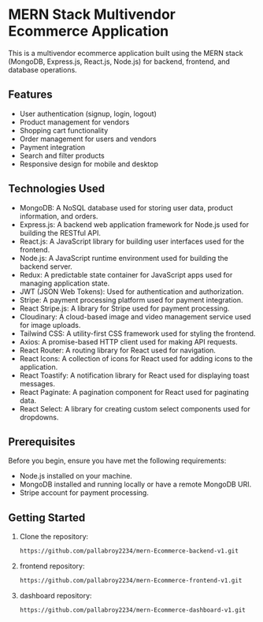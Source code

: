 # MERN Stack Multivendor Ecommerce Application

This is a multivendor ecommerce application built using the MERN stack (MongoDB, Express.js, React.js, Node.js) for
backend, frontend, and database operations.

## Features

- User authentication (signup, login, logout)
- Product management for vendors
- Shopping cart functionality
- Order management for users and vendors
- Payment integration
- Search and filter products
- Responsive design for mobile and desktop

## Technologies Used

- MongoDB: A NoSQL database used for storing user data, product information, and orders.
- Express.js: A backend web application framework for Node.js used for building the RESTful API.
- React.js: A JavaScript library for building user interfaces used for the frontend.
- Node.js: A JavaScript runtime environment used for building the backend server.
- Redux: A predictable state container for JavaScript apps used for managing application state.
- JWT (JSON Web Tokens): Used for authentication and authorization.
- Stripe: A payment processing platform used for payment integration.
- React Stripe.js: A library for Stripe used for payment processing.
- Cloudinary: A cloud-based image and video management service used for image uploads.
- Tailwind CSS: A utility-first CSS framework used for styling the frontend.
- Axios: A promise-based HTTP client used for making API requests.
- React Router: A routing library for React used for navigation.
- React Icons: A collection of icons for React used for adding icons to the application.
- React Toastify: A notification library for React used for displaying toast messages.
- React Paginate: A pagination component for React used for paginating data.
- React Select: A library for creating custom select components used for dropdowns.



## Prerequisites

Before you begin, ensure you have met the following requirements:

- Node.js installed on your machine.
- MongoDB installed and running locally or have a remote MongoDB URI.
- Stripe account for payment processing.

## Getting Started

1. Clone the repository:
   ```sh
   https://github.com/pallabroy2234/mern-Ecommerce-backend-v1.git
2. frontend repository:
   ```sh
   https://github.com/pallabroy2234/mern-Ecommerce-frontend-v1.git

3. dashboard repository:
   ```sh
   https://github.com/pallabroy2234/mern-Ecommerce-dashboard-v1.git
